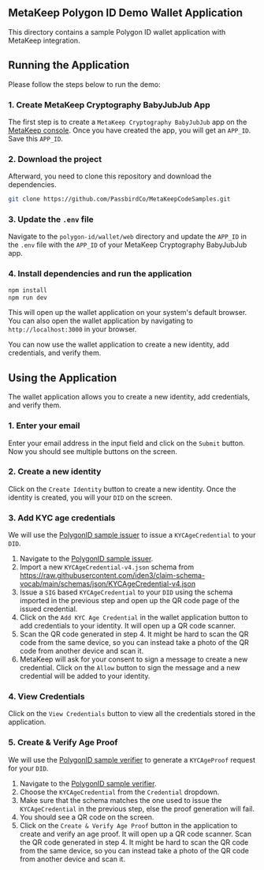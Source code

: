 ## MetaKeep Polygon ID Demo Wallet Application

This directory contains a sample Polygon ID wallet application with MetaKeep integration.

## Running the Application

Please follow the steps below to run the demo:

### 1. Create MetaKeep Cryptography BabyJubJub App

The first step is to create a `MetaKeep Cryptography BabyJubJub` app on the [MetaKeep console](https://console.metakeep.xyz). Once you have created the app, you will get an `APP_ID`. Save this `APP_ID`.

### 2. Download the project

Afterward, you need to clone this repository and download the dependencies.

```sh
git clone https://github.com/PassbirdCo/MetaKeepCodeSamples.git
```

### 3. Update the `.env` file

Navigate to the `polygon-id/wallet/web` directory and update the `APP_ID` in the `.env` file with the `APP_ID` of your MetaKeep Cryptography BabyJubJub app.

### 4. Install dependencies and run the application

```sh
npm install
npm run dev
```

This will open up the wallet application on your system's default browser. You can also open the wallet application by navigating to `http://localhost:3000` in your browser.

You can now use the wallet application to create a new identity, add credentials, and verify them.

## Using the Application

The wallet application allows you to create a new identity, add credentials, and verify them.

### 1. Enter your email

Enter your email address in the input field and click on the `Submit` button. Now you should see multiple buttons on the screen.

### 2. Create a new identity

Click on the `Create Identity` button to create a new identity. Once the identity is created, you will your `DID` on the screen.

### 3. Add KYC age credentials

We will use the [PolygonID sample issuer](https://issuer-ui.polygonid.me/) to issue a `KYCAgeCredential` to your `DID`.

1. Navigate to the [PolygonID sample issuer](https://issuer-ui.polygonid.me/).
2. Import a new `KYCAgeCredential-v4.json` schema from https://raw.githubusercontent.com/iden3/claim-schema-vocab/main/schemas/json/KYCAgeCredential-v4.json
3. Issue a `SIG` based `KYCAgeCredential` to your `DID` using the schema imported in the previous step and open up the QR code page of the issued credential.
4. Click on the `Add KYC Age Credential` in the wallet application button to add credentials to your identity. It will open up a QR code scanner.
5. Scan the QR code generated in step 4. It might be hard to scan the QR code from the same device, so you can instead take a photo of the QR code from another device and scan it.
6. MetaKeep will ask for your consent to sign a message to create a new credential. Click on the `Allow` button to sign the message and a new credential will be added to your identity.

### 4. View Credentials

Click on the `View Credentials` button to view all the credentials stored in the application.

### 5. Create & Verify Age Proof

We will use the [PolygonID sample verifier](https://verifier-demo.polygonid.me/) to generate a `KYCAgeProof` request for your `DID`.

1. Navigate to the [PolygonID sample verifier](https://verifier-demo.polygonid.me/).
2. Choose the `KYCAgeCredential` from the `Credential` dropdown.
3. Make sure that the schema matches the one used to issue the `KYCAgeCredential` in the previous step, else the proof generation will fail.
4. You should see a QR code on the screen.
5. Click on the `Create & Verify Age Proof` button in the application to create and verify an age proof. It will open up a QR code scanner. Scan the QR code generated in step 4. It might be hard to scan the QR code from the same device, so you can instead take a photo of the QR code from another device and scan it.
